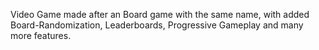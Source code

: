 Video Game made after an Board game with the same name, with added Board-Randomization, Leaderboards, Progressive Gameplay and many more features.

